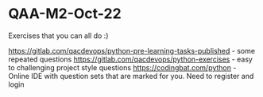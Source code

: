 # QAA-M2-Oct-22

Exercises that you can all do :)

https://gitlab.com/qacdevops/python-pre-learning-tasks-published - some repeated questions
https://gitlab.com/qacdevops/python-exercises - easy to challenging project style questions
https://codingbat.com/python - Online IDE with question sets that are marked for you. Need to register and login
